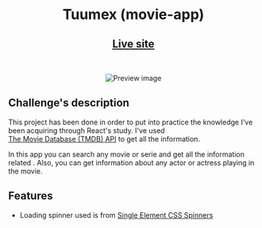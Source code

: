 <div  align="center">

<h1>Tuumex (movie-app)

<h2>
<a  href="https://movie-app-yv.vercel.app/">Live site</a>
</div><br>
<div  align="center">

![Preview image](./design/preview.gif)

</div>

## Challenge's description

This project has been done in order to put into practice the knowledge I've been acquiring through React's study. I've used  
[The Movie Database (TMDB) API](https://developers.themoviedb.org/3) to get all the information.

In this app you can search any movie or serie and get all the information related . Also, you can get information
about any actor or actress playing in the movie.

## Features

- Loading spinner used is from [Single Element CSS Spinners](https://projects.lukehaas.me/css-loaders/)

